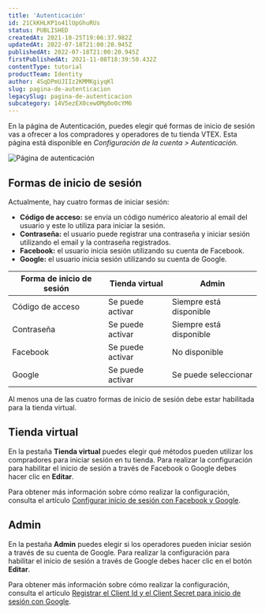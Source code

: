 ```yaml
---
title: 'Autenticación'
id: 21CkKHLKP1o41lUpGhuRUs
status: PUBLISHED
createdAt: 2021-10-25T19:06:37.982Z
updatedAt: 2022-07-18T21:00:20.945Z
publishedAt: 2022-07-18T21:00:20.945Z
firstPublishedAt: 2021-11-08T18:39:50.432Z
contentType: tutorial
productTeam: Identity
author: 4SqDPmUJIIz2KMMKgiyqKl
slug: pagina-de-autenticacion
legacySlug: pagina-de-autenticacion
subcategory: 14V5ezEX0cewOMg0o0cYM6
---
```


En la página de Autenticación, puedes elegir qué formas de inicio de sesión vas a ofrecer a los compradores y operadores de tu tienda VTEX. Esta página está disponible en _Configuración de la cuenta > Autenticación._

![Página de autenticación](//images.ctfassets.net/alneenqid6w5/6cbXmuu9GiTfuYnIsuFKQp/ed710d537b491e8a182de685fa8d0d97/Tela_de_Autentica____o_ES.png)

## Formas de inicio de sesión

Actualmente, hay cuatro formas de iniciar sesión:

* **Código de acceso:** se envía un código numérico aleatorio al email del usuario y este lo utiliza para iniciar la sesión.
* **Contraseña:** el usuario puede registrar una contraseña y iniciar sesión utilizando el email y la contraseña registrados.
* **Facebook:** el usuario inicia sesión utilizando su cuenta de Facebook.
* **Google:** el usuario inicia sesión utilizando su cuenta de Google.

| Forma de inicio de sesión | Tienda virtual   | Admin                   |
|---------------------------|------------------|-------------------------|
| Código de acceso          | Se puede activar | Siempre está disponible |
| Contraseña                | Se puede activar | Siempre está disponible |
| Facebook                  | Se puede activar | No disponible           |
| Google                    | Se puede activar | Se puede seleccionar    |

<div class="alert alert-info">
Al menos una de las cuatro formas de inicio de sesión debe estar habilitada para la tienda virtual.
</div>

## Tienda virtual

En la pestaña **Tienda virtual** puedes elegir qué métodos pueden utilizar los compradores para iniciar sesión en tu tienda. Para realizar la configuración para habilitar el inicio de sesión a través de Facebook o Google debes hacer clic en **Editar**. 

Para obtener más información sobre cómo realizar la configuración, consulta el artículo [Configurar inicio de sesión con Facebook y Google](https://help.vtex.com/pt/tutorial/integracao-google-e-facebook-para-login--tutorials_513).

## Admin

En la pestaña **Admin** puedes elegir si los operadores pueden iniciar sesión a través de su cuenta de Google. Para realizar la configuración para habilitar el inicio de sesión a través de Google debes hacer clic en el botón **Editar**. 

Para obtener más información sobre cómo realizar la configuración, consulta el artículo [Registrar el Client Id y el Client Secret para inicio de sesión con Google](https://help.vtex.com/pt/tutorial/cadastrar-client-id-e-client-secret-para-login-com-google).
